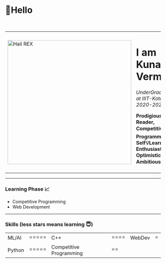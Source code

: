 <h1>👋<strong>Hello</strong></h1><br>
<body >
  <table cellspacing="20">
    <tr>
      <td><img class="prof" src="IMG_20210222_180247.jpg" alt="Hail REX" width="400" height="400"></td>
      <td>
        <h1>I am Kunal Verma</h1>
        <p><em>UnderGraduate at IIIT-Kota, 2020-2024</em></p>
        <p><strong>Prodigious📗Reader, Competitive💻Programmer, Self💡Learner<br>Enthusiast😍, Optimistic😇, Ambitious 👁
            </strong></p>
      </td>
    </tr>
  </table>
  <hr>
  <h3><strong>Learning Phase 📈</strong></h3>
  <ul>
    <li>Competitive Programming</li>
    <li>Web Development</li>
  </ul> 
  <hr>
  <h3><strong>Skills (less stars means learning 😇)</strong></h3>
  <table cellspacing="20">
    <thead>
    </thead>
    <tbody>
      <tr>
        <td>ML/AI</td>
        <td>⭐⭐⭐⭐⭐</td>
        <td>C++</td>
        <td>⭐⭐⭐⭐</td>
        <td>WebDev</td>
        <td>⭐</td>
      </tr>
      <tr>
        <td>Python</td>
        <td>⭐⭐⭐⭐⭐</td>
        <td>Competitive Programming</td>
        <td>⭐⭐</td>
      </tr>
    </tbody>
  </table>
</body>

</html>
